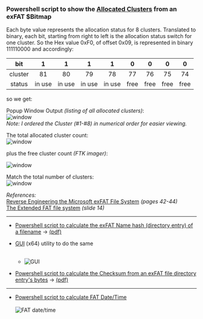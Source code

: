### Powershell script to show the [Allocated Clusters](https://github.com/kacos2000/Other/blob/master/ExFat/ExF_Bitmap.ps1) from an exFAT $Bitmap 

Each byte value represents the allocation status for 8 clusters. Translated to binary, each bit, starting from right to left is the allocation status switch for one cluster. So the Hex value 0xF0, of offset 0x09, is represented in binary 111110000 and accordingly: 


bit |	1 |	1 |	1 |	1 |	0 |	0 |	0 |	0
:----: | :----: | :----: | :----: | :----: | :----: | :----: | :----: | :----: 
cluster |	81 |	80 |	79 |	78 |	77 |	76 |	75 |	74
status | in use |	in use |	in use |	in use |	free |	free |	free |	free

so we get:<br>

Popup Window Output *(listing of all allocated clusters)*:<br>
![window](https://raw.githubusercontent.com/kacos2000/Other/master/ExFat/bit1.JPG)<br>
*Note: I ordered the Cluster (#1-#8) in numerical order for easier viewing.* 




The total allocated cluster count:<br>
![window](https://raw.githubusercontent.com/kacos2000/Other/master/ExFat/bit2.JPG) 

plus the free cluster count *(FTK imager)*:<br>

![window](https://raw.githubusercontent.com/kacos2000/Other/master/ExFat/bit3.JPG)

Match the total number of clusters:<br>
![window](https://raw.githubusercontent.com/kacos2000/Other/master/ExFat/bit4.JPG) 


*References:*<br>
[Reverse Engineering the Microsoft exFAT File System](https://www.sans.org/reading-room/whitepapers/forensics/reverse-engineering-microsoft-exfat-file-system-33274) *(pages 42-44)*<br>
[The Extended FAT file system](https://events.static.linuxfound.org/images/stories/pdf/lceu11_munegowda_s.pdf) *(slide 14)*<br>

_____________________________________________________

   * [Powershell script to calculate the exFAT Name hash (directory entry) of a filename](https://github.com/kacos2000/Other/blob/master/ExFat/ExFat_Name_Hash.ps1) -> [(pdf)](https://github.com/kacos2000/Other/blob/master/ExFat/ExFat%20NameHash.pdf)
   * [GUI](https://github.com/kacos2000/Other/raw/master/ExFat/ExFat_Namehash.exe) (x64) utility to do the same <br><br>
      - ![GUI](https://raw.githubusercontent.com/kacos2000/Other/master/ExFat/fn.jpg)

  * [Powershell script to calculate the Checksum from an exFAT file directory entry's bytes](https://github.com/kacos2000/Other/blob/master/ExFat/ExFat_Checksum.ps1) -> [(pdf)](https://github.com/kacos2000/Other/blob/master/ExFat/ExFat%20Checksum.pdf)

_____________________________________________________

   * [Powershell script to calculate FAT Date/Time](https://github.com/kacos2000/Other/blob/master/ExFat/FAT_timestamp.ps1)
     <br><br>
     ![FAT date/time](https://raw.githubusercontent.com/kacos2000/Other/master/ExFat/fatdt.JPG)
